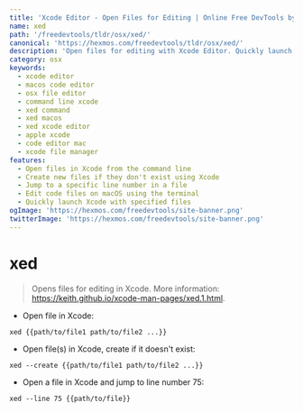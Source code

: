 ```yaml
---
title: 'Xcode Editor - Open Files for Editing | Online Free DevTools by Hexmos'
name: xed
path: '/freedevtools/tldr/osx/xed/'
canonical: 'https://hexmos.com/freedevtools/tldr/osx/xed/'
description: 'Open files for editing with Xcode Editor. Quickly launch and modify code files on your macOS system using the command line. Free online tool, no registration required.'
category: osx
keywords:
  - xcode editor
  - macos code editor
  - osx file editor
  - command line xcode
  - xed command
  - xed macos
  - xed xcode editor
  - apple xcode
  - code editor mac
  - xcode file manager
features:
  - Open files in Xcode from the command line
  - Create new files if they don't exist using Xcode
  - Jump to a specific line number in a file
  - Edit code files on macOS using the terminal
  - Quickly launch Xcode with specified files
ogImage: 'https://hexmos.com/freedevtools/site-banner.png'
twitterImage: 'https://hexmos.com/freedevtools/site-banner.png'
---
```


# xed

> Opens files for editing in Xcode.
> More information: <https://keith.github.io/xcode-man-pages/xed.1.html>.

- Open file in Xcode:

`xed {{path/to/file1 path/to/file2 ...}}`

- Open file(s) in Xcode, create if it doesn't exist:

`xed --create {{path/to/file1 path/to/file2 ...}}`

- Open a file in Xcode and jump to line number 75:

`xed --line 75 {{path/to/file}}`
